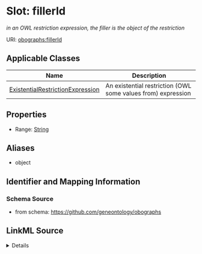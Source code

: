 # Slot: fillerId
_in an OWL restriction expression, the filler is the object of the restriction_


URI: [obographs:fillerId](https://github.com/geneontology/obographs/fillerId)



<!-- no inheritance hierarchy -->




## Applicable Classes

| Name | Description |
| --- | --- |
[ExistentialRestrictionExpression](ExistentialRestrictionExpression.md) | An existential restriction (OWL some values from) expression






## Properties

* Range: [String](String.md)





## Aliases


* object



## Identifier and Mapping Information







### Schema Source


* from schema: https://github.com/geneontology/obographs




## LinkML Source

<details>
```yaml
name: fillerId
description: in an OWL restriction expression, the filler is the object of the restriction
from_schema: https://github.com/geneontology/obographs
aliases:
- object
rank: 1000
alias: fillerId
domain_of:
- ExistentialRestrictionExpression
range: string

```
</details>